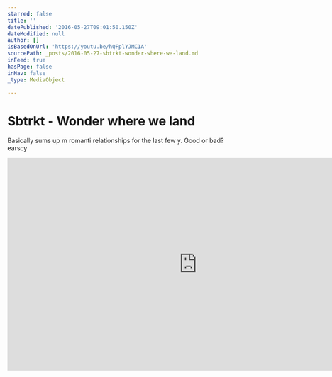 ```yaml
---
starred: false
title: ''
datePublished: '2016-05-27T09:01:50.150Z'
dateModified: null
author: []
isBasedOnUrl: 'https://youtu.be/hQFplYJMC1A'
sourcePath: _posts/2016-05-27-sbtrkt-wonder-where-we-land.md
inFeed: true
hasPage: false
inNav: false
_type: MediaObject

---
```

# Sbtrkt - Wonder where we land

Basically sums up m romanti relationships for the last few y. Good or bad?earscy

<iframe src="https://cdn.embedly.com/widgets/media.html?src=https%3A%2F%2Fwww.youtube.com%2Fembed%2FhQFplYJMC1A%3Ffeature%3Doembed&amp;url=http%3A%2F%2Fwww.youtube.com%2Fwatch%3Fv%3DhQFplYJMC1A&amp;image=https%3A%2F%2Fi.ytimg.com%2Fvi%2FhQFplYJMC1A%2Fhqdefault.jpg&amp;key=b7d04c9b404c499eba89ee7072e1c4f7&amp;type=text%2Fhtml&amp;schema=youtube" width="854" height="480" scrolling="no" frameborder="0" allowfullscreen="" style=""></iframe>